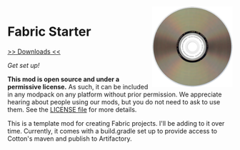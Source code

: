 <img src="icon.png" align="right" width="180px"/>

# Fabric Starter


[>> Downloads <<](https://github.com/CottonMC/FabricStarter/releases)

*Get set up!*

**This mod is open source and under a permissive license.** As such, it can be included in any modpack on any platform without prior permission. We appreciate hearing about people using our mods, but you do not need to ask to use them. See the [LICENSE file](LICENSE) for more details.

This is a template mod for creating Fabric projects. I'll be adding to it over time. Currently, it comes with a build.gradle set up to provide access to Cotton's maven and publish to Artifactory.
